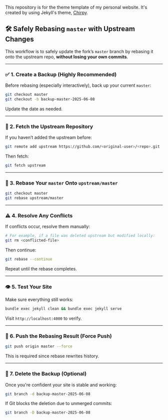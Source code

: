 This repository is for the theme template of my personal website. It's created by using Jekyll's theme, [Chirpy](https://github.com/cotes2020/jekyll-theme-chirpy/).


## 🛠️ Safely Rebasing `master` with Upstream Changes

This workflow is to safely update the fork’s `master` branch by rebasing it onto the upstream repo, **without losing your own commits**.

---

### ✅ 1. Create a Backup (Highly Recommended)

Before rebasing (especially interactively), back up your current `master`:

```bash
git checkout master
git checkout -b backup-master-2025-06-08
```

Update the date as needed.

---

### 🔄 2. Fetch the Upstream Repository

If you haven’t added the upstream before:

```bash
git remote add upstream https://github.com/<original-user>/<repo>.git
```

Then fetch:

```bash
git fetch upstream
```

---

### 📌 3. Rebase Your `master` Onto `upstream/master`

```bash
git checkout master
git rebase upstream/master
```

---

### ⚠️ 4. Resolve Any Conflicts

If conflicts occur, resolve them manually:

```bash
# For example, if a file was deleted upstream but modified locally:
git rm <conflicted-file>
```

Then continue:

```bash
git rebase --continue
```

Repeat until the rebase completes.

---

### 👁️ 5. Test Your Site

Make sure everything still works:

```bash
bundle exec jekyll clean && bundle exec jekyll serve
```

Visit `http://localhost:4000` to verify.

---

### 🚀 6. Push the Rebasing Result (Force Push)

```bash
git push origin master --force
```

This is required since rebase rewrites history.

---

### 🧹 7. Delete the Backup (Optional)

Once you're confident your site is stable and working:

```bash
git branch -d backup-master-2025-06-08
```

If Git blocks the deletion due to unmerged commits:

```bash
git branch -D backup-master-2025-06-08
```
